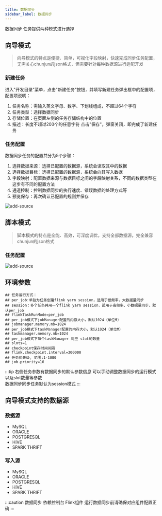 ```yaml
---
title: 数据同步
sidebar_label: 数据同步
---
```

数据同步 任务提供两种模式进行选择
## 向导模式
> 向导模式的特点是便捷、简单，可视化字段映射，快速完成同步任务配置，无需关心chunjun的json格式，但需要针对每种数据源进行适配开发  

### 新建任务
进入"开发目录"菜单，点击"新建任务"按钮，并填写新建任务弹出框中的配置项，配置项说明：
1. 任务名称：需输入英文字母、数字、下划线组成，不超过64个字符
2. 任务类型：选择数据同步
3. 存储位置：在页面左侧的任务存储结构中的位置
4. 描述：长度不超过200个的任意字符
   点击"保存"，弹窗关闭，即完成了新建任务

### 任务配置
数据同步任务的配置共分为5个步骤：
1. 选择数据来源：选择已配置的数据源，系统会读取其中的数据
2. 选择数据目标：选择已配置的数据源，系统会向其写入数据
3. 字段映射：配置数据来源与数据目标之间的字段映射关系，不同的数据类型在这步有不同的配置方法
4. 通道控制：控制数据同步的执行速度、错误数据的处理方式等
5. 预览保存：再次确认已配置的规则并保存

![add-source](/img/readme/sync.png)

## 脚本模式
> 脚本模式的特点是全能、高效，可深度调优，支持全部数据源，完全兼容chunjun的json格式   

### 任务配置
![add-source](/img/readme/sync-json.png)

## 环境参数
```properties
## 任务运行方式：
## per_job:单独为任务创建flink yarn session，适用于低频率，大数据量同步
## session：多个任务共用一个flink yarn session，适用于高频率、小数据量同步，默认per_job
## flinkTaskRunMode=per_job
## per_job模式下jobManager配置的内存大小，默认1024（单位M)
## jobmanager.memory.mb=1024
## per_job模式下taskManager配置的内存大小，默认1024（单位M）
## taskmanager.memory.mb=1024
## per_job模式下每个taskManager 对应 slot的数量
## slots=1
## checkpoint保存时间间隔
## flink.checkpoint.interval=300000
## 任务优先级, 范围:1-1000
## job.priority=10
```

:::tip
右侧任务参数有数据同步的默认参数信息 可以手动调整数据同步的运行模式以及slot数量等参数   
数据同步同步任务默认为session模式
:::



## 向导模式支持的数据源
### 数据源
* MySQL
* ORACLE
* POSTGRESQL
* HIVE
* SPARK THRIFT

### 写入源
* MySQL
* ORACLE
* POSTGRESQL
* HIVE
* SPARK THRIFT



:::caution
数据同步 依赖控制台 Flink组件 运行数据同步前请确保对应组件配置正确
:::